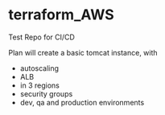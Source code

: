 # terraform_AWS
Test Repo for CI/CD

Plan will create a basic tomcat instance, with
- autoscaling
- ALB
- in 3 regions
- security groups
- dev, qa and production environments
